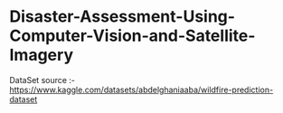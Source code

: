 # Disaster-Assessment-Using-Computer-Vision-and-Satellite-Imagery

DataSet source :- https://www.kaggle.com/datasets/abdelghaniaaba/wildfire-prediction-dataset
